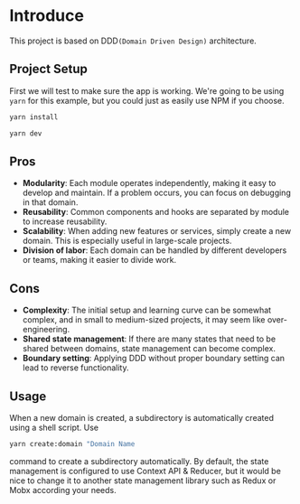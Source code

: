 # Introduce

This project is based on DDD`(Domain Driven Design)` architecture.

## Project Setup

First we will test to make sure the app is working. We're going to be using `yarn` for this example, but you could just as easily use NPM if you choose.

```bash
yarn install

yarn dev
```

## Pros

- **Modularity**: Each module operates independently, making it easy to develop and maintain. If a problem occurs, you can focus on debugging in that domain.
- **Reusability**: Common components and hooks are separated by module to increase reusability.
- **Scalability**: When adding new features or services, simply create a new domain. This is especially useful in large-scale projects.
- **Division of labor**: Each domain can be handled by different developers or teams, making it easier to divide work.

## Cons

- **Complexity**: The initial setup and learning curve can be somewhat complex, and in small to medium-sized projects, it may seem like over-engineering.
- **Shared state management**: If there are many states that need to be shared between domains, state management can become complex.
- **Boundary setting**: Applying DDD without proper boundary setting can lead to reverse functionality.

## Usage

When a new domain is created, a subdirectory is automatically created using a shell script. Use

```bash
yarn create:domain "Domain Name
```

command to create a subdirectory automatically. By default, the state management is configured to use Context API & Reducer, but it would be nice to change it to another state management library such as Redux or Mobx according your needs.
